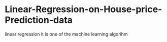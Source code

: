 # Linear-Regression-on-House-price-Prediction-data
linear regression it is one of the machine learning algorihm

